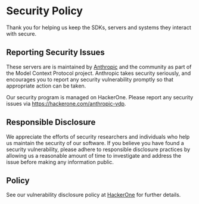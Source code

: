 # Security Policy
Thank you for helping us keep the SDKs, servers and systems they interact with secure.

## Reporting Security Issues

These servers are is maintained by [Anthropic](https://www.anthropic.com/) and the community as part of the Model Context Protocol project.
Anthropic takes security seriously, and encourages you to report any security vulnerability promptly so that 
appropriate action can be taken.

Our security program is managed on HackerOne. Please report any security issues via https://hackerone.com/anthropic-vdp.

## Responsible Disclosure

We appreciate the efforts of security researchers and individuals who help us maintain the security of
our software. If you believe you have found a security vulnerability, please adhere to responsible
disclosure practices by allowing us a reasonable amount of time to investigate and address the issue
before making any information public.

## Policy

See our vulnerability disclosure policy at [HackerOne](https://hackerone.com/anthropic-vdp) for further
details.
